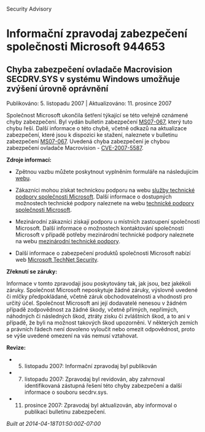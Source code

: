 ﻿---
Title: Informační zpravodaj zabezpečení společnosti Microsoft 944653

TOCTitle: 944653

ms:assetid: 944653

ms:mtpsurl: https://technet.microsoft.com/cs-CZ/library/944653(v=Security.10)

ms:contentKeyID: 61223572

---

Security Advisory

# Informační zpravodaj zabezpečení společnosti Microsoft 944653 #

## Chyba zabezpečení ovladače Macrovision SECDRV.SYS v systému Windows umožňuje zvýšení úrovně oprávnění ##

Publikováno: 5. listopadu 2007 | Aktualizováno: 11. prosince 2007

Společnost Microsoft ukončila šetření týkající se této veřejně oznámené chyby zabezpečení. Byl vydán bulletin zabezpečení [MS07-067](http://technet.microsoft.com/security/bulletin/ms07-067), který tuto chybu řeší. Další informace o této chybě, včetně odkazů na aktualizace zabezpečení, které jsou k dispozici ke stažení, naleznete v bulletinu zabezpečení [MS07-067](http://technet.microsoft.com/security/bulletin/ms07-067). Uvedená chyba zabezpečení je chybou zabezpečení ovladače Macrovision - [CVE-2007-5587](http://www.cve.mitre.org/cgi-bin/cvename.cgi?name=cve-2007-5587).

**Zdroje informací:**

* Zpětnou vazbu můžete poskytnout vyplněním formuláře na následujícím [webu](https://support.microsoft.com/common/survey.aspx?scid=sw;en;1257&amp;amp;showpage=1&amp;amp;ws=technet&amp;amp;sd=tech).

* Zákazníci mohou získat technickou podporu na webu [služby technické podpory společnosti Microsoft](http://go.microsoft.com/fwlink/?linkid=21131). Další informace o dostupných možnostech technické podpory naleznete na webu [technické podpory společnosti Microsoft](http://support.microsoft.com/?ln=cs).

* Mezinárodní zákazníci získají podporu u místních zastoupení společnosti Microsoft. Další informace o možnostech kontaktování společnosti Microsoft v případě potřeby mezinárodní technické podpory naleznete na webu [mezinárodní technické podpory](http://go.microsoft.com/fwlink/?linkid=21155).

* Další informace o zabezpečení produktů společnosti Microsoft nabízí web [Microsoft TechNet Security](http://go.microsoft.com/fwlink/?linkid=21132).

**Zřeknutí se záruky:**

Informace v tomto zpravodaji jsou poskytovány tak, jak jsou, bez jakékoli záruky. Společnost Microsoft neposkytuje žádné záruky, výslovně uvedené či mlčky předpokládané, včetně záruk obchodovatelnosti a vhodnosti pro určitý účel. Společnost Microsoft ani její dodavatelé nenesou v žádném případě zodpovědnost za žádné škody, včetně přímých, nepřímých, náhodných či následných škod, ztráty zisku či zvláštních škod, a to ani v případě, že byli na možnost takových škod upozorněni. V některých zemích a právních řádech není dovoleno vyloučit nebo omezit odpovědnost, proto se výše uvedené omezení na vás nemusí vztahovat.

**Revize:**

* 5. listopadu 2007: Informační zpravodaj byl publikován

* 7. listopadu 2007: Zpravodaj byl revidován, aby zahrnoval identifikovaná zástupná řešení této chyby zabezpečení a další informace o souboru secdrv.sys.

* 11. prosince 2007: Zpravodaj byl aktualizován, aby informoval o publikaci bulletinu zabezpečení.

*Built at 2014-04-18T01:50:00Z-07:00*


